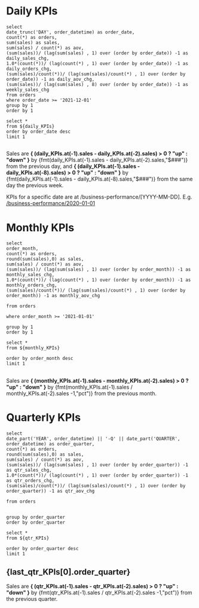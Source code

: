 # Daily KPIs


```daily_KPIs
select 
date_trunc('DAY', order_datetime) as order_date,
count(*) as orders,
sum(sales) as sales,
sum(sales) / count(*) as aov,
(sum(sales))/ (lag(sum(sales) , 1) over (order by order_date)) -1 as daily_sales_chg,
1.0*(count(*))/ (lag(count(*) , 1) over (order by order_date)) -1 as daily_orders_chg,
(sum(sales)/count(*))/ (lag(sum(sales)/count(*) , 1) over (order by order_date)) -1 as daily_aov_chg,
(sum(sales))/ (lag(sum(sales) , 8) over (order by order_date)) -1 as weekly_sales_chg
from orders
where order_date >= '2021-12-01'
group by 1
order by 1
```

```yesterday_KPIs
select *
from ${daily_KPIs}
order by order_date desc
limit 1
```

## [<Value data={yesterday_KPIs} fmt="ddd dd mmm yyyy"/>](/business-performance/2021-12-31)

Sales are **{ (daily_KPIs.at(-1).sales - daily_KPIs.at(-2).sales) > 0 ? "up" : "down" }** by {fmt(daily_KPIs.at(-1).sales - daily_KPIs.at(-2).sales,"$###")} from the previous day, and **{ (daily_KPIs.at(-1).sales - daily_KPIs.at(-8).sales) > 0 ? "up" : "down" }** by {fmt(daily_KPIs.at(-1).sales - daily_KPIs.at(-8).sales,"$###")} from the same day the previous week.

<BigValue 
  data={yesterday_KPIs} 
  value='sales' 
  fmt='usd'
  comparison=daily_sales_chg 
  comparisonTitle='vs prev. day'
  comparisonFmt=pct1
/>

<BigValue 
  data={yesterday_KPIs} 
  value='orders' 
  comparison=daily_orders_chg 
  comparisonTitle='vs prev. day'
  comparisonFmt=pct1
/>

<BigValue 
  data={yesterday_KPIs} 
  value=aov 
  title='AOV'
  fmt='usd2'
  comparison=daily_aov_chg 
  comparisonTitle='vs prev. day'
  comparisonFmt=pct1
/>


<BarChart
    title='Daily sales, Last month'
    subtitle='USD'
    data={daily_KPIs}
    x=order_date
    y=sales
    yFmt=usd
/>


KPIs for a specific date are at /business-performance/[YYYY-MM-DD]. E.g. [/business-performance/2020-01-01](/business-performance/2020-01-01)


# Monthly KPIs


```monthly_KPIs
select 
order_month,
count(*) as orders,
round(sum(sales),0) as sales,
sum(sales) / count(*) as aov,
(sum(sales))/ (lag(sum(sales) , 1) over (order by order_month)) -1 as monthly_sales_chg,
1.0*(count(*))/ (lag(count(*) , 1) over (order by order_month)) -1 as monthly_orders_chg,
(sum(sales)/count(*))/ (lag(sum(sales)/count(*) , 1) over (order by order_month)) -1 as monthly_aov_chg

from orders

where order_month >= '2021-01-01'

group by 1
order by 1

```

```last_month_KPIs
select *
from ${monthly_KPIs}

order by order_month desc
limit 1
```

## <Value data = {last_month_KPIs} fmt="mmmm yyyy"/>



Sales are **{ (monthly_KPIs.at(-1).sales - monthly_KPIs.at(-2).sales) > 0 ? "up" : "down" }** by {fmt(monthly_KPIs.at(-1).sales / monthly_KPIs.at(-2).sales -1,"pct")} from the previous month.



<BigValue
    data={last_month_KPIs}
    value='sales'
    fmt='usd'
    comparison=monthly_sales_chg
    comparisonTitle='vs prev. month'
    comparisonFmt=pct1
/>
<BigValue
    data={last_month_KPIs}
    value='orders'
    comparison=monthly_orders_chg
    comparisonTitle='vs prev. month'
    comparisonFmt=pct1
/>
<BigValue
    data={last_month_KPIs}
    value=aov
    title='AOV'
    fmt=usd2
    comparison=monthly_aov_chg
    comparisonTitle='vs prev. month'
    comparisonFmt=pct1
/>





<AreaChart
    title='Monthly sales, Last 12 months'
    subtitle='USD'
    data={monthly_KPIs}
    x=order_month
    y=sales
    yFmt=usd
/>



# Quarterly KPIs

```qtr_KPIs
select 
date_part('YEAR', order_datetime) || '-Q' || date_part('QUARTER', order_datetime) as order_quarter,
count(*) as orders,
round(sum(sales),0) as sales,
sum(sales) / count(*) as aov,
(sum(sales))/ (lag(sum(sales) , 1) over (order by order_quarter)) -1 as qtr_sales_chg,
1.0*(count(*))/ (lag(count(*) , 1) over (order by order_quarter)) -1 as qtr_orders_chg,
(sum(sales)/count(*))/ (lag(sum(sales)/count(*) , 1) over (order by order_quarter)) -1 as qtr_aov_chg

from orders


group by order_quarter
order by order_quarter

```

```last_qtr_KPIs
select *
from ${qtr_KPIs}

order by order_quarter desc
limit 1
```

## {last_qtr_KPIs[0].order_quarter}



Sales are **{ (qtr_KPIs.at(-1).sales - qtr_KPIs.at(-2).sales) > 0 ? "up" : "down" }** by {fmt(qtr_KPIs.at(-1).sales / qtr_KPIs.at(-2).sales -1,"pct")} from the previous quarter.

<BigValue
    data={last_qtr_KPIs}
    value='sales'
    fmt='usd'
    comparison=qtr_sales_chg
    comparisonTitle='vs prev. quarter'
    comparisonFmt=pct1
/>
<BigValue
    data={last_qtr_KPIs}
    value='orders'
    fmt=num0
    comparison=qtr_orders_chg
    comparisonTitle='vs prev. quarter'
    comparisonFmt=pct1
/>
<BigValue
    data={last_qtr_KPIs}
    value=aov
    title='AOV'
    fmt=usd2
    comparison=qtr_aov_chg
    comparisonTitle='vs prev. quarter'
    comparisonFmt=pct1
/>




<LineChart
    title='Quarterly sales, 2019 - 2022'
    subtitle='USD'
    data={qtr_KPIs}
    x=order_quarter
    y=sales
    yFmt=usd1m
    sort=false
    labels=true
    labelFmt=usd0k
/>

